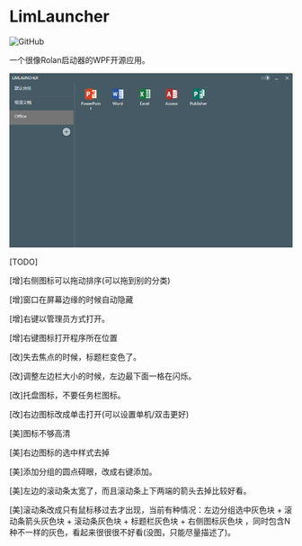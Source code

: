# LimLauncher
![GitHub](https://img.shields.io/github/license/mashape/apistatus.svg)

一个很像Rolan启动器的WPF开源应用。


![GitHub](/pics/launcher_20190419.png)

[TODO]

[增]右侧图标可以拖动排序(可以拖到别的分类)

[增]窗口在屏幕边缘的时候自动隐藏

[增]右键以管理员方式打开。

[增]右键图标打开程序所在位置


[改]失去焦点的时候，标题栏变色了。

[改]调整左边栏大小的时候，左边最下面一格在闪烁。

[改]托盘图标，不要任务栏图标。

[改]右边图标改成单击打开(可以设置单机/双击更好)


[美]图标不够高清

[美]右边图标的选中样式去掉

[美]添加分组的圆点碍眼，改成右键添加。

[美]左边的滚动条太宽了，而且滚动条上下两端的箭头去掉比较好看。

[美]滚动条改成只有鼠标移过去才出现，当前有种情况：左边分组选中灰色块 + 滚动条箭头灰色块 + 滚动条灰色块 + 标题栏灰色块 + 右侧图标灰色块 ，同时包含N种不一样的灰色，看起来很很很不好看(没图，只能尽量描述了)。
